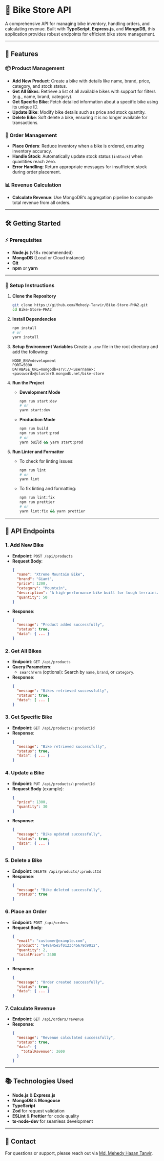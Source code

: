 # 🚴 Bike Store API

A comprehensive API for managing bike inventory, handling orders, and calculating revenue. Built with **TypeScript**, **Express.js**, and **MongoDB**, this application provides robust endpoints for efficient bike store management.

---

## 🌟 Features

### 📦 **Product Management**

- **Add New Product**: Create a bike with details like name, brand, price, category, and stock status.
- **Get All Bikes**: Retrieve a list of all available bikes with support for filters (e.g., name, brand, category).
- **Get Specific Bike**: Fetch detailed information about a specific bike using its unique ID.
- **Update Bike**: Modify bike details such as price and stock quantity.
- **Delete Bike**: Soft delete a bike, ensuring it is no longer available for transactions.

### 🛒 **Order Management**

- **Place Orders**: Reduce inventory when a bike is ordered, ensuring inventory accuracy.
- **Handle Stock**: Automatically update stock status (`inStock`) when quantities reach zero.
- **Error Handling**: Return appropriate messages for insufficient stock during order placement.

### 📊 **Revenue Calculation**

- **Calculate Revenue**: Use MongoDB's aggregation pipeline to compute total revenue from all orders.

---

## 🛠️ **Getting Started**

### ⚡ Prerequisites

- **Node.js** (v18+ recommended)
- **MongoDB** (Local or Cloud instance)
- **Git**
- **npm** or **yarn**

---

### 🚀 **Setup Instructions**

1. **Clone the Repository**

   ```bash
   git clone https://github.com/Mehedy-Tanvir/Bike-Store-PHA2.git
   cd Bike-Store-PHA2
   ```

2. **Install Dependencies**

   ```bash
   npm install
   # or
   yarn install
   ```

3. **Setup Environment Variables**
   Create a `.env` file in the root directory and add the following:

   ```env
   NODE_ENV=development
   PORT=5000
   DATABASE_URL=mongodb+srv://<username>:<password>@cluster0.mongodb.net/bike-store
   ```

4. **Run the Project**

   - **Development Mode**
     ```bash
     npm run start:dev
     # or
     yarn start:dev
     ```
   - **Production Mode**
     ```bash
     npm run build
     npm run start:prod
     # or
     yarn build && yarn start:prod
     ```

5. **Run Linter and Formatter**
   - To check for linting issues:
     ```bash
     npm run lint
     # or
     yarn lint
     ```
   - To fix linting and formatting:
     ```bash
     npm run lint:fix
     npm run prettier
     # or
     yarn lint:fix && yarn prettier
     ```

---

## 🧪 **API Endpoints**

### 1. **Add New Bike**

- **Endpoint**: `POST /api/products`
- **Request Body**:
  ```json
  {
    "name": "Xtreme Mountain Bike",
    "brand": "Giant",
    "price": 1200,
    "category": "Mountain",
    "description": "A high-performance bike built for tough terrains.",
    "quantity": 50
  }
  ```
- **Response**:
  ```json
  {
    "message": "Product added successfully",
    "status": true,
    "data": { ... }
  }
  ```

### 2. **Get All Bikes**

- **Endpoint**: `GET /api/products`
- **Query Parameters**:
  - `searchTerm` (optional): Search by `name`, `brand`, or `category`.
- **Response**:
  ```json
  {
    "message": "Bikes retrieved successfully",
    "status": true,
    "data": [ ... ]
  }
  ```

### 3. **Get Specific Bike**

- **Endpoint**: `GET /api/products/:productId`
- **Response**:
  ```json
  {
    "message": "Bike retrieved successfully",
    "status": true,
    "data": { ... }
  }
  ```

### 4. **Update a Bike**

- **Endpoint**: `PUT /api/products/:productId`
- **Request Body** (example):
  ```json
  {
    "price": 1300,
    "quantity": 30
  }
  ```
- **Response**:
  ```json
  {
    "message": "Bike updated successfully",
    "status": true,
    "data": { ... }
  }
  ```

### 5. **Delete a Bike**

- **Endpoint**: `DELETE /api/products/:productId`
- **Response**:
  ```json
  {
    "message": "Bike deleted successfully",
    "status": true
  }
  ```

### 6. **Place an Order**

- **Endpoint**: `POST /api/orders`
- **Request Body**:
  ```json
  {
    "email": "customer@example.com",
    "product": "648a45e5f0123c45678d9012",
    "quantity": 2,
    "totalPrice": 2400
  }
  ```
- **Response**:
  ```json
  {
    "message": "Order created successfully",
    "status": true,
    "data": { ... }
  }
  ```

### 7. **Calculate Revenue**

- **Endpoint**: `GET /api/orders/revenue`
- **Response**:
  ```json
  {
    "message": "Revenue calculated successfully",
    "status": true,
    "data": {
      "totalRevenue": 3600
    }
  }
  ```

---

## 📚 **Technologies Used**

- **Node.js** & **Express.js**
- **MongoDB** & **Mongoose**
- **TypeScript**
- **Zod** for request validation
- **ESLint** & **Prettier** for code quality
- **ts-node-dev** for seamless development

---

## 📧 **Contact**

For questions or support, please reach out via [Md. Mehedy Hasan Tanvir](https://github.com/Mehedy-Tanvir).

